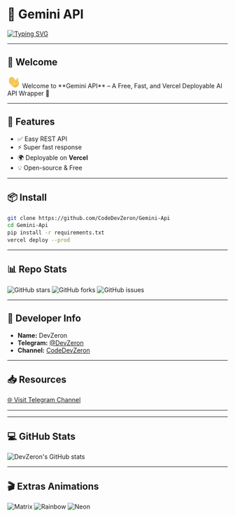 # 💎 Gemini API

[![Typing SVG](https://readme-typing-svg.demolab.com?font=Fira+Code&pause=1000&center=true&vCenter=true&width=435&height=100&lines=Welcome+To+My+GitHub;Gemini+API+Source+Code;By+DevZeron)](https://git.io/typing-svg)

---

## 👋 Welcome
<img src="https://raw.githubusercontent.com/ABSphreak/ABSphreak/master/gifs/Hi.gif" width="30px">  
Welcome to **Gemini API** – A Free, Fast, and Vercel Deployable AI API Wrapper 🚀

---

## 🔧 Features
- ✅ Easy REST API
- ⚡ Super fast response
- 🌍 Deployable on **Vercel**
- 💡 Open-source & Free

---

## 📦 Install
```bash
git clone https://github.com/CodeDevZeron/Gemini-Api
cd Gemini-Api
pip install -r requirements.txt
vercel deploy --prod
```

---

## 📊 Repo Stats
![GitHub stars](https://img.shields.io/github/stars/CodeDevZeron/Gemini-Api?style=for-the-badge)
![GitHub forks](https://img.shields.io/github/forks/CodeDevZeron/Gemini-Api?style=for-the-badge)
![GitHub issues](https://img.shields.io/github/issues/CodeDevZeron/Gemini-Api?style=for-the-badge)


---

## 👤 Developer Info
- **Name:** DevZeron  
- **Telegram:** [@DevZeron](https://t.me/DevZeron)  
- **Channel:** [CodeDevZeron](https://t.me/CodeDevZeron)

---

## 📥 Resources

[🌐 Visit Telegram Channel](https://t.me/CodeDevZeron)

---



---

## 💻 GitHub Stats
![DevZeron's GitHub stats](https://github-readme-stats.vercel.app/api?username=CodeDevZeron&show_icons=true&theme=radical)

---

## 🎬 Extras Animations
![Matrix](https://media.giphy.com/media/xT9IgzoKnwFNmISR8I/giphy.gif)
![Rainbow](https://media.giphy.com/media/hpXdHPfFI5wTABdDx9/giphy.gif)
![Neon](https://media.giphy.com/media/l3vR85PnGsBwu1PFK/giphy.gif)
